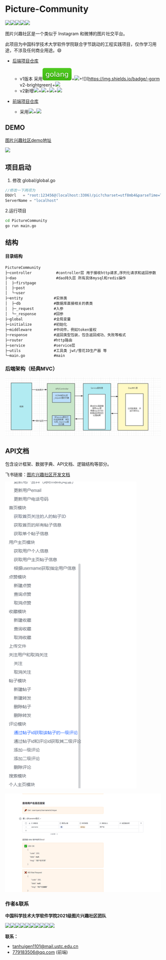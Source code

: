 # Picture-Community
![](https://img.shields.io/badge/language-golang-blue)![](https://img.shields.io/badge/%20http--framework-gin-blue)![](https://img.shields.io/badge/go-v1.17.1-brightgreen)![](https://img.shields.io/badge/gorm-v2-brightgreen)![](https://img.shields.io/badge/mysql-v8.0-orange)

图片兴趣社区是一个类似于 Instagram 和微博的图片社交平台。

此项目为中国科学技术大学软件学院联合字节跳动的工程实践项目，仅作学习用途，不涉及任何商业用途。😄

- [后端项目仓库](https://github.com/picture-community-USTC-ByteDance/PictureCommunity)
  - v1版本 采用![](static/-golang-brightgreen)+![](https://img.shields.io/badge/-gin-brightgreen)+![](https://img.shields.io/badge/-gorm v2-brightgreen)+![](https://img.shields.io/badge/-mysql-brightgreen)
  - v2新增![](https://img.shields.io/badge/-redis-brightgreen)+![](https://img.shields.io/badge/-分布式zookeeper-brightgreen)+![](https://img.shields.io/badge/-oss存储-brightgreen)+![](https://img.shields.io/badge/-kafka-brightgreen)

- [前端项目仓库](https://gitee.com/pseven7/image-community.git)
  - 采用![](https://img.shields.io/badge/-react-orange)+![](https://img.shields.io/badge/-typescript-orange)

## DEMO

[图片兴趣社区demo地址](http://49.235.120.114:3000/login)



![](static/20220308142817.png)

## 项目启动

1. 修改 global/global.go

```go
//修改一下两项为
DbUrl   = "root:123456@(localhost:3306)/pic?charset=utf8mb4&parseTime=True&loc=Local"
ServerName = "localhost"
```

2.运行项目

```bash
cd PictureCommunity
go run main.go
```



## 结构

#### 目录结构

```
PictureCommunity
├─controller           #controller层 用于接收http请求,序列化请求和返回参数
├─dao				   #dao持久层 所有具体mysql和redis操作
│  ├─firstpage
│  ├─post
│  └─user
├─entity              #实体类
│  ├─db               #数据库直接相关的表类
│  ├─_request         #入参
│  └─_response        #回参
├─global              #全局变量
├─initialize          #初始化
├─middleware          #中间件，例如token鉴权
├─response            #返回类型包装，包含返回成功、失败等格式
├─router              #http路由
├─service             #service层
├─utils               #工具类 jwt/雪花ID生产器 等
└─main.go             #main
```



### 后端架构（经典MVC）

![image-20220308155231926](static/20220308155231926.png)









## API文档

包含设计框架、数据字典、API文档、逻辑结构等部分。

飞书链接：[图片兴趣社区开发文档](https://fsz0wa1bc2.feishu.cn/docs/doccn6xxmPKBcGfvGoYszNnuNDf)

![image-20220308160650258](static/20220308160650258.png)

![image-20220308160720719](static/20220308160720719.png)



### 作者&联系

**中国科学技术大学软件学院2021级图片兴趣社区团队**

![](https://img.shields.io/badge/-谈hg同学-orange)![](https://img.shields.io/badge/-彭q同学-orange)![](https://img.shields.io/badge/-陈h同学-orange)![](https://img.shields.io/badge/-曾jm同学-orange)![](https://img.shields.io/badge/-陈q同学-orange)![](https://img.shields.io/badge/-王p同学-orange)![](https://img.shields.io/badge/-辅zh同学-orange)![](https://img.shields.io/badge/-赵ch同学-orange)![](https://img.shields.io/badge/-李zh同学-orange)![](https://img.shields.io/badge/-张h同学-orange)

**联系：**

- tanhuigen1101@mail.ustc.edu.cn
- 779183506@qq.com (前端)

